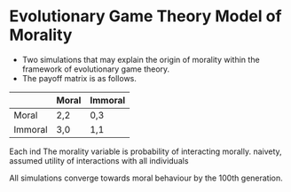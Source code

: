 # Evolutionary Game Theory Model of Morality
- Two simulations that may explain the origin of morality within the framework of evolutionary game theory. 
- The payoff matrix is as follows.

|         | Moral | Immoral |
|---------|-------|---------|
| Moral   | 2,2   | 0,3     |
| Immoral | 3,0   | 1,1     |

Each ind
The morality variable is probability of interacting morally. naivety, assumed utility of interactions with all individuals

All simulations converge towards moral behaviour by the 100th generation.
